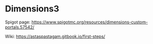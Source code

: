 # Dimensions3
 Spigot page: https://www.spigotmc.org/resources/dimensions-custom-portals.57542/
 
 Wiki: https://astaspastagam.gitbook.io/first-steps/
